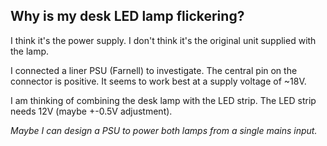 ## Why is my desk LED lamp flickering?

I think it's the power supply. I don't think it's the original unit supplied with the lamp.

I connected a liner PSU (Farnell) to investigate. The central pin on the connector is positive. It seems to work best at a supply voltage of ~18V.

I am thinking of combining the desk lamp with the LED strip. The LED strip needs 12V (maybe +-0.5V adjustment).

_Maybe I can design a PSU to power both lamps from a single mains input._
